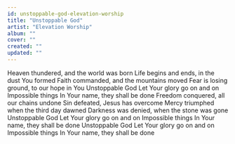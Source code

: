 ```yaml
---
id: unstoppable-god-elevation-worship
title: "Unstoppable God"
artist: "Elevation Worship"
album: ""
cover: ""
created: ""
updated: ""
---
```


Heaven thundered, and the world was born
Life begins and ends, in the dust You formed
Faith commanded, and the mountains moved
Fear is losing ground, to our hope in You
Unstoppable God
Let Your glory go on and on
Impossible things
In Your name, they shall be done
Freedom conquered, all our chains undone
Sin defeated, Jesus has overcome
Mercy triumphed when the third day dawned
Darkness was denied, when the stone was gone
Unstoppable God
Let Your glory go on and on
Impossible things
In Your name, they shall be done
Unstoppable God
Let Your glory go on and on
Impossible things
In Your name, they shall be done